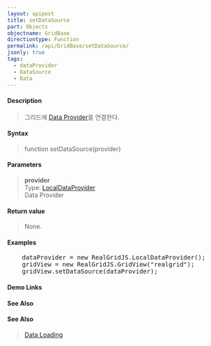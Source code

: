 ```yaml
---
layout: apipost
title: setDataSource
part: Objects
objectname: GridBase
directiontype: Function
permalink: /api/GridBase/setDataSource/
jsonly: true
tags:
  - dataProvider
  - DataSource
  - Data
---
```



#### Description

> 그리드에 [Data Provider](/api/LocalDataProvider/)를 연결한다.

#### Syntax

> function setDataSource(provider)

#### Parameters

> **provider**  
> Type: [LocalDataProvider](/api/LocalDataProvider/)  
> Data Provider  

#### Return value

> None.

#### Examples 

<pre class="prettyprint">
    dataProvider = new RealGridJS.LocalDataProvider();
    gridView = new RealGridJS.GridView("realgrid");
    gridView.setDataSource(dataProvider);	
</pre>

#### Demo Links
#### See Also

#### See Also
> [Data Loading](/tutorial/a24/)